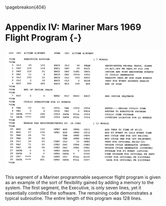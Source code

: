 \pagebreakon{404}

# Appendix IV: Mariner Mars 1969 Flight Program {-}

![Figure IV-1](images/p404.jpg)

This segment of a Mariner programmable sequencer flight program is given
as an example of the sort of flexibility gained by adding a memory to
the system. The first segment, the Executive, is only seven lines, yet
it essentially controlled the software. The remaining code demonstrates
a typical subroutine. The entire length of this program was 128 lines.
